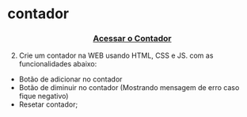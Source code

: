 # contador

<h3 align="center">
  <a href="https://thierrydrmv.github.io/contador/" target="_blank">Acessar o Contador</a>
</h3>

2. Crie um contador na WEB usando HTML, CSS e JS. com as funcionalidades abaixo: 
- Botão de adicionar no contador
- Botão de diminuir no contador (Mostrando mensagem de erro caso fique negativo)
- Resetar contador;

